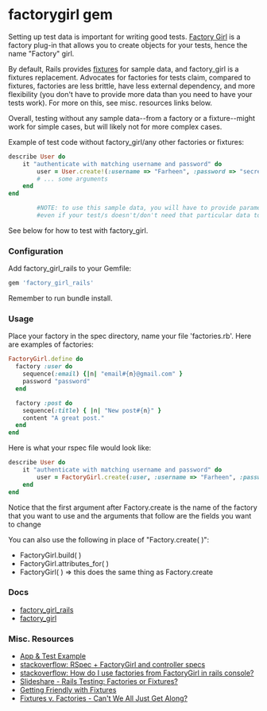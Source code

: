 # factorygirl gem

Setting up test data is important for writing good tests.  [Factory Girl](https://github.com/thoughtbot/factory_girl_rails) is a factory plug-in that allows you to create objects for your tests, hence the name "Factory" girl.   

By default, Rails provides [fixtures](http://guides.rubyonrails.org/testing.html#the-low-down-on-fixtures) for sample data, and factory_girl is a fixtures replacement.  Advocates for factories for tests claim, compared to fixtures, factories are less brittle, have less external dependency, and more flexibility (you don't have to provide more data than you need to have your tests work).  For more on this, see misc. resources links below.

Overall, testing without any sample data--from a factory or a fixture--might work for simple cases, but will likely not for more complex cases.

Example of test code without factory_girl/any other factories or fixtures:

```ruby
describe User do
	it "authenticate with matching username and password" do
		user = User.create!(:username => "Farheen", :password => "secret", :email => '...') 
		# ... some arguments
	end	
end

		#NOTE: to use this sample data, you will have to provide parameters 
		#even if your test/s doesn't/don't need that particular data to work.

```
See below for how to test with factory_girl.

### Configuration

Add factory_girl_rails to your Gemfile:

```ruby
gem 'factory_girl_rails'
```
Remember to run bundle install.

### Usage

Place your factory in the spec directory, name your file 'factories.rb'.  Here are examples of factories:

```ruby
FactoryGirl.define do
  factory :user do
    sequence(:email) {|n| "email#{n}@gmail.com" }
    password "password"
  end

  factory :post do
    sequence(:title) { |n| "New post#{n}" }
    content "A great post."
  end
end
```

Here is what your rspec file would look like:

```ruby
describe User do
	it "authenticate with matching username and password" do
		user = FactoryGirl.create(:user, :username => "Farheen", :password => "secret")
	end
end

```
Notice that the first argument after Factory.create is the name of the factory that you want to use and the arguments that follow are the fields you want to change 

You can also use the following in place of "Factory.create( )":

- FactoryGirl.build( ) 
- FactoryGirl.attributes_for( )
- FactoryGirl( ) => this does the same thing as Factory.create





### Docs


- [factory_girl_rails](https://github.com/thoughtbot/factory_girl_rails)
- [factory_girl](https://github.com/thoughtbot/factory_girl)

### Misc. Resources


- [App & Test Example](https://github.com/awesomefoundation/awesomebits/blob/master/spec/factories.rb)
- [stackoverflow: RSpec + FactoryGirl and controller specs](http://stackoverflow.com/questions/20126078/rspec-factorygirl-and-controller-specs)
- [stackoverflow: How do I use factories from FactoryGirl in rails console?](http://stackoverflow.com/questions/18195851/how-do-i-use-factories-from-factorygirl-in-rails-console)
- [Slideshare - Rails Testing: Factories or Fixtures?](http://www.slideshare.net/mtoppa/2014-03-11factorygirl)
- [Getting Friendly with Fixtures](https://whatdoitest.com/getting-friendly-with-fixtures)
- [Fixtures v. Factories - Can't We All Just Get Along?](http://metabates.com/2010/08/15/fixtures-v-factories-cant-we-all-just-get-along/)
